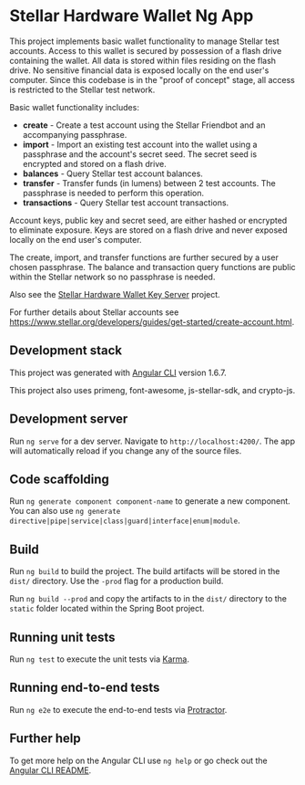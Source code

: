 # Stellar Hardware Wallet Ng App

This project implements basic wallet functionality to manage Stellar test accounts. Access to this wallet is secured by possession of a flash drive containing the wallet. All data is stored within files residing on the flash drive. No sensitive financial data is exposed locally on the end user's computer. Since this codebase is in the "proof of concept" stage, all access is restricted to the Stellar test network.

Basic wallet functionality includes:
- **create** -  Create a test account using the Stellar Friendbot and an accompanying passphrase.
- **import** - Import an existing test account into the wallet using a passphrase and the account's secret seed. The secret seed is encrypted and stored on a flash drive.
- **balances** - Query Stellar test account balances.
- **transfer** - Transfer funds (in lumens) between 2 test accounts. The passphrase is needed to perform this operation.
- **transactions** - Query Stellar test account transactions.

Account keys, public key and secret seed, are either hashed or encrypted to eliminate exposure. Keys are stored on a flash drive and never exposed locally on the end user's computer. 

The create, import, and transfer functions are further secured by a user chosen passphrase. The balance and transaction query functions are public within the Stellar network so no passphrase is needed.

Also see the [Stellar Hardware Wallet Key Server](https://github.com/programming4phone/StellarHardwareWalletKeyServer "Stellar Hardware Wallet Key Server") project.

For further details about Stellar accounts see <https://www.stellar.org/developers/guides/get-started/create-account.html>.

## Development stack

This project was generated with [Angular CLI](https://github.com/angular/angular-cli) version 1.6.7.

This project also uses primeng, font-awesome, js-stellar-sdk, and crypto-js.

## Development server

Run `ng serve` for a dev server. Navigate to `http://localhost:4200/`. The app will automatically reload if you change any of the source files.

## Code scaffolding

Run `ng generate component component-name` to generate a new component. You can also use `ng generate directive|pipe|service|class|guard|interface|enum|module`.

## Build

Run `ng build` to build the project. The build artifacts will be stored in the `dist/` directory. Use the `-prod` flag for a production build.

Run `ng build --prod` and copy the artifacts to in the `dist/` directory to the `static` folder located within the Spring Boot project.
## Running unit tests

Run `ng test` to execute the unit tests via [Karma](https://karma-runner.github.io).

## Running end-to-end tests

Run `ng e2e` to execute the end-to-end tests via [Protractor](http://www.protractortest.org/).

## Further help

To get more help on the Angular CLI use `ng help` or go check out the [Angular CLI README](https://github.com/angular/angular-cli/blob/master/README.md).
